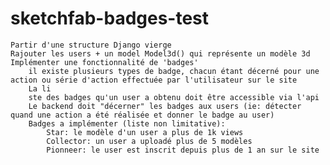 # sketchfab-badges-test
    Partir d'une structure Django vierge
    Rajouter les users + un model Model3d() qui représente un modèle 3d
    Implémenter une fonctionnalité de 'badges'
        il existe plusieurs types de badge, chacun étant décerné pour une action ou série d'action effectuée par l'utilisateur sur le site
        La li
        ste des badges qu'un user a obtenu doit être accessible via l'api
        Le backend doit "décerner" les badges aux users (ie: détecter quand une action a été réalisée et donner le badge au user)
        Badges a implémenter (liste non limitative):
            Star: le modèle d'un user a plus de 1k views
            Collector: un user a uploadé plus de 5 modèles
            Pionneer: le user est inscrit depuis plus de 1 an sur le site
